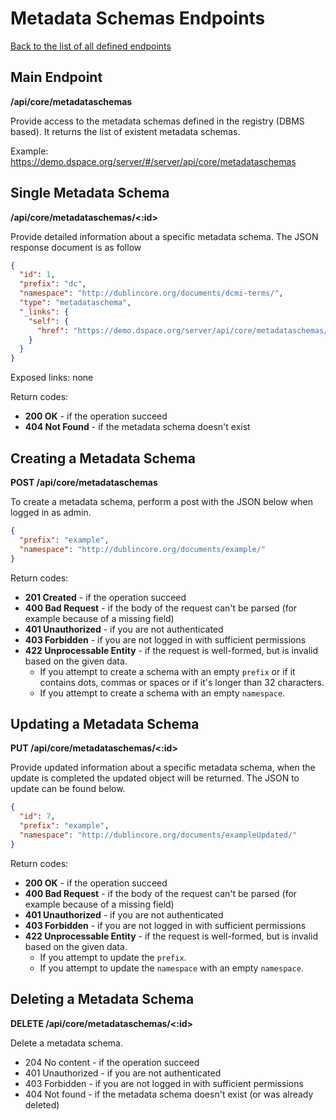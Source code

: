 # Metadata Schemas Endpoints
[Back to the list of all defined endpoints](endpoints.md)

## Main Endpoint
**/api/core/metadataschemas**   

Provide access to the metadata schemas defined in the registry (DBMS based). It returns the list of existent metadata schemas.

Example: <https://demo.dspace.org/server/#/server/api/core/metadataschemas>

## Single Metadata Schema
**/api/core/metadataschemas/<:id>**

Provide detailed information about a specific metadata schema. The JSON response document is as follow
```json
{
  "id": 1,
  "prefix": "dc",
  "namespace": "http://dublincore.org/documents/dcmi-terms/",
  "type": "metadataschema",
  "_links": {
    "self": {
      "href": "https://demo.dspace.org/server/api/core/metadataschemas/1"
    }
  }
}
```

Exposed links: none

Return codes:
* **200 OK** - if the operation succeed
* **404 Not Found** - if the metadata schema doesn't exist

## Creating a Metadata Schema

**POST /api/core/metadataschemas**

To create a metadata schema, perform a post with the JSON below when logged in as admin.

```json
{
  "prefix": "example",
  "namespace": "http://dublincore.org/documents/example/"
}
```

Return codes:
* **201 Created** - if the operation succeed
* **400 Bad Request** - if the body of the request can't be parsed (for example because of a missing field)
* **401 Unauthorized** - if you are not authenticated
* **403 Forbidden** - if you are not logged in with sufficient permissions
* **422 Unprocessable Entity** - if the request is well-formed, but is invalid based on the given data.
  * If you attempt to create a schema with an empty `prefix` or if it contains dots, commas or spaces or if it's longer than 32 characters.
  * If you attempt to create a schema with an empty `namespace`.

## Updating a Metadata Schema

**PUT /api/core/metadataschemas/<:id>**

Provide updated information about a specific metadata schema, when the update is completed the updated object will be returned. The JSON to update can be found below.
```json
{
  "id": 7,
  "prefix": "example",
  "namespace": "http://dublincore.org/documents/exampleUpdated/"
}
```

Return codes:
* **200 OK** - if the operation succeed
* **400 Bad Request** - if the body of the request can't be parsed (for example because of a missing field)
* **401 Unauthorized** - if you are not authenticated
* **403 Forbidden** - if you are not logged in with sufficient permissions
* **422 Unprocessable Entity** - if the request is well-formed, but is invalid based on the given data.
  * If you attempt to update the `prefix`.
  * If you attempt to update the `namespace` with an empty `namespace`.

## Deleting a Metadata Schema

**DELETE /api/core/metadataschemas/<:id>**

Delete a metadata schema.

* 204 No content - if the operation succeed
* 401 Unauthorized - if you are not authenticated
* 403 Forbidden - if you are not logged in with sufficient permissions
* 404 Not found - if the metadata schema doesn't exist (or was already deleted)
